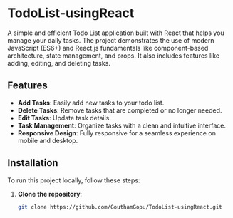 # TodoList-usingReact

A simple and efficient Todo List application built with React that helps you manage your daily tasks. The project demonstrates the use of modern JavaScript (ES6+) and React.js fundamentals like component-based architecture, state management, and props. It also includes features like adding, editing, and deleting tasks.

## Features

- **Add Tasks**: Easily add new tasks to your todo list.
- **Delete Tasks**: Remove tasks that are completed or no longer needed.
- **Edit Tasks**: Update task details.
- **Task Management**: Organize tasks with a clean and intuitive interface.
- **Responsive Design**: Fully responsive for a seamless experience on mobile and desktop.


## Installation

To run this project locally, follow these steps:

1. **Clone the repository**:
   ```bash
   git clone https://github.com/GouthamGopu/TodoList-usingReact.git
